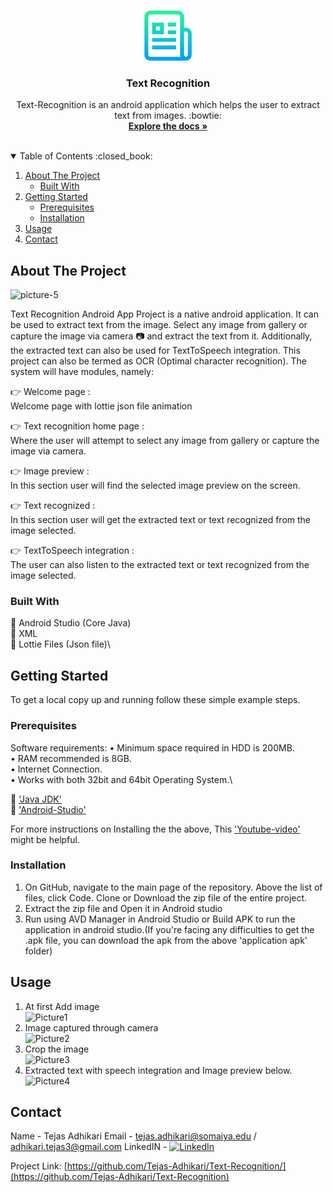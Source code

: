 

<!-- PROJECT LOGO -->
<br />
<p align="center">
    <img src="images/logo.png" alt="Logo" width="80" height="80">
  </a>

  <h3 align="center">Text Recognition</h3>

  <p align="center">
    Text-Recognition is an android application which helps the user to extract text from images. :bowtie:
    <br />
    <a href="https://cloud.google.com/vision/docs/ocr#vision_text_detection-java"><strong>Explore the docs »</strong></a>
    <br />
    <br />
  </p>
</p>

<!-- TABLE OF CONTENTS -->
<details open="open">
  <summary>Table of Contents :closed_book:</summary>
  <ol>
    <li>
      <a href="#about-the-project">About The Project</a>
      <ul>
        <li><a href="#built-with">Built With</a></li>
      </ul>
    </li>
    <li>
      <a href="#getting-started">Getting Started</a>
      <ul>
        <li><a href="#prerequisites">Prerequisites</a></li>
        <li><a href="#installation">Installation</a></li>
      </ul>
    </li>
    <li><a href="#usage">Usage</a></li>
    <li><a href="#contact">Contact</a></li>
  </ol>
</details>

<!-- ABOUT THE PROJECT -->

## About The Project

![picture-5](https://user-images.githubusercontent.com/80888228/113479944-646d3b80-94af-11eb-99cd-2ad0a3257176.PNG)

Text Recognition Android App Project is a native android application. It can be used to extract text from the image. Select any image from gallery or capture the image via camera :camera: and extract the text from it. Additionally, the extracted text can also be used for TextToSpeech integration. This project can also be termed as OCR (Optimal character recognition). The system will have modules, namely:

:point_right: Welcome page :\
Welcome page with lottie json file animation

:point_right: Text recognition home page :\
Where the user will attempt to select any image from gallery or capture the image via camera.

:point_right: Image preview :\
In this section user will find the selected image preview on the screen.

:point_right: Text recognized :\
In this section user will get the extracted text or text recognized from the image selected.

:point_right: TextToSpeech integration :\
The user can also listen to the extracted text or text recognized from the image selected.

### Built With

:red_circle: Android Studio (Core Java)\
:red_circle: XML\
:red_circle: Lottie Files (Json file)\

<!-- GETTING STARTED -->

## Getting Started

To get a local copy up and running follow these simple example steps.

### Prerequisites

Software requirements:
• Minimum space required in HDD is 200MB.\
• RAM recommended is 8GB.\
• Internet Connection.\
• Works with both 32bit and 64bit Operating System.\

:large_blue_diamond: ['Java JDK'](https://www.oracle.com/in/java/technologies/javase-downloads.html)\
:large_blue_diamond: ['Android-Studio'](https://developer.android.com/studio)

For more instructions on Installing the the above, This ['Youtube-video'](https://www.youtube.com/watch?v=0zx_eFyHRU0&ab_channel=ProgrammingKnowledge) might be helpful.

### Installation

1. On GitHub, navigate to the main page of the repository. Above the list of files, click Code. Clone or Download the zip file of the entire project.
2. Extract the zip file and Open it in Android studio
3. Run using AVD Manager in Android Studio or Build APK to run the application in android studio.(If you're facing any difficulties to get the .apk file, you can download the apk from the above 'application apk' folder)

<!-- USAGE EXAMPLES -->

## Usage

1. At first Add image\
![Picture1](https://user-images.githubusercontent.com/80888228/113479954-6df6a380-94af-11eb-9500-83061b98b9b7.png)
2. Image captured through camera\
![Picture2](https://user-images.githubusercontent.com/80888228/113479955-6e8f3a00-94af-11eb-991f-963914b1006f.png)
3. Crop the image\
![Picture3](https://user-images.githubusercontent.com/80888228/113479956-6f27d080-94af-11eb-99de-6d72f80374c2.png)
4. Extracted text with speech integration and Image preview below.\
![Picture4](https://user-images.githubusercontent.com/80888228/113479953-6d5e0d00-94af-11eb-8be0-3278d7bc7959.png)

<!-- CONTACT -->

## Contact

Name - Tejas Adhikari
Email - tejas.adhikari@somaiya.edu / adhikari.tejas3@gmail.com
LinkedIN - [![LinkedIn][linkedin-shield]][linkedin-url]

Project Link: [https://github.com/Tejas-Adhikari/Text-Recognition/](https://github.com/Tejas-Adhikari/Text-Recognition)

[contributors-shield]: https://img.shields.io/github/contributors/othneildrew/Best-README-Template.svg?style=for-the-badge
[contributors-url]: https://github.com/othneildrew/Best-README-Template/graphs/contributors
[forks-shield]: https://img.shields.io/github/forks/othneildrew/Best-README-Template.svg?style=for-the-badge
[forks-url]: https://github.com/othneildrew/Best-README-Template/network/members
[stars-shield]: https://img.shields.io/github/stars/othneildrew/Best-README-Template.svg?style=for-the-badge
[stars-url]: https://github.com/othneildrew/Best-README-Template/stargazers
[issues-shield]: https://img.shields.io/github/issues/othneildrew/Best-README-Template.svg?style=for-the-badge
[issues-url]: https://github.com/othneildrew/Best-README-Template/issues
[license-shield]: https://img.shields.io/github/license/othneildrew/Best-README-Template.svg?style=for-the-badge
[license-url]: https://github.com/othneildrew/Best-README-Template/blob/master/LICENSE.txt
[linkedin-shield]: https://img.shields.io/badge/-LinkedIn-black.svg?style=for-the-badge&logo=linkedin&colorB=555
[linkedin-url]: https://www.linkedin.com/in/tejas-adhikari-4ba530168/
[product-screenshot]: images/screenshot.png
[picture-1]: images/picture1.png
[picture-2]: images/picture2.png
[picture-3]: images/picture3.png
[picture-4]: images/picture4.png
